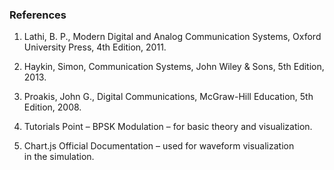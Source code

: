 ### References
1. Lathi, B. P., Modern Digital and Analog Communication Systems, Oxford University Press, 4th Edition, 2011.


2. Haykin, Simon, Communication Systems, John Wiley & Sons, 5th Edition, 2013.


3. Proakis, John G., Digital Communications, McGraw-Hill Education, 5th Edition, 2008.


4. Tutorials Point – BPSK Modulation – for basic theory and visualization.


5. Chart.js Official Documentation – used for waveform visualization in the simulation.
